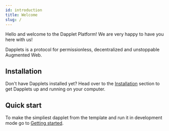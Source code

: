 ```yaml
---
id: introduction
title: Welcome
slug: /
---
```


Hello and welcome to the Dapplet Platform! We are very happy to have you here with us!

Dapplets is a protocol for permissionless, decentralized and unstoppable Augmented Web.

## Installation

Don't have Dapplets installed yet? Head over to the [Installation](/docs/installation) section to get Dapplets up and running on your computer.

## Quick start

To make the simpliest dapplet from the template and run it in development mode
go to [Getting started](/docs/getting-started).
